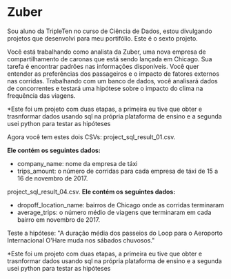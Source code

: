 # Zuber

Sou aluno da TripleTen no curso de Ciência de Dados, estou divulgando projetos que desenvolvi para meu portifólio. Este é o sexto projeto.

Você está trabalhando como analista da Zuber, uma nova empresa de compartilhamento de caronas que está sendo lançada em Chicago. Sua tarefa é encontrar padrões nas informações disponíveis. Você quer entender as preferências dos passageiros e o impacto de fatores externos nas corridas.
Trabalhando com um banco de dados, você analisará dados de concorrentes e testará uma hipótese sobre o impacto do clima na frequência das viagens.

*Este foi um projeto com duas etapas, a primeira eu tive que obter e trasnformar dados usando sql na própria plataforma de ensino e a segunda usei python para testar as hipóteses

Agora você tem estes dois CSVs:
project_sql_result_01.csv. 

**Ele contém os seguintes dados:**
* company_name: nome da empresa de táxi
* trips_amount: o número de corridas para cada empresa de táxi de 15 a 16 de novembro de 2017.

project_sql_result_04.csv. 
**Ele contém os seguintes dados:**
* dropoff_location_name: bairros de Chicago onde as corridas terminaram
* average_trips: o número médio de viagens que terminaram em cada bairro em novembro de 2017.


Teste a hipótese: "A duração média dos passeios do Loop para o Aeroporto Internacional O'Hare muda nos sábados chuvosos."

*Este foi um projeto com duas etapas, a primeira eu tive que obter e trasnformar dados usando sql na própria plataforma de ensino e a segunda usei python para testar as hipóteses
